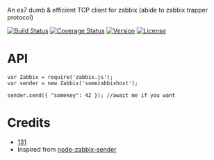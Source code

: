 An es7 dumb & efficient TCP client for zabbix (abide to zabbix trapper protocol)

[![Build Status](https://travis-ci.org/131/zabbix.js.svg?branch=master)](https://travis-ci.org/131/zabbix.js)
[![Coverage Status](https://coveralls.io/repos/github/131/zabbix.js/badge.svg?branch=master)](https://coveralls.io/github/131/zabbix.js?branch=master)
[![Version](https://img.shields.io/npm/v/zabbix.js.svg)](https://www.npmjs.com/package/zabbix.js)
[![License](https://img.shields.io/badge/license-MIT-blue.svg)](http://opensource.org/licenses/MIT)

# API
```
var Zabbix = require('zabbix.js');
var sender = new Zabbix('somezabbixhost');

sender.send({ "somekey": 42 }); //await me if you want
```


# Credits 
* [131](https://github.com/131)
* Inspired from [node-zabbix-sender](https://github.com/shamil/node-zabbix-sender)

